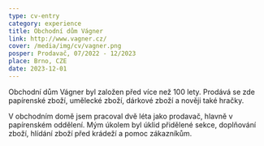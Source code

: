 ```yaml
---
type: cv-entry
category: experience
title: Obchodní dům Vágner
link: http://www.vagner.cz/
cover: /media/img/cv/vagner.png
posper: Prodavač, 07/2022 - 12/2023
place: Brno, CZE
date: 2023-12-01
---
```

Obchodní dům Vágner byl založen před více než 100 lety. Prodává se zde papírenské zboží, umělecké zboží, dárkové zboží a nověji také hračky.

V obchodním domě jsem pracoval dvě léta jako prodavač, hlavně v papírenském oddělení. Mým úkolem byl úklid přidělené sekce, doplňování zboží, hlídání zboží před krádeží a pomoc zákazníkům.
